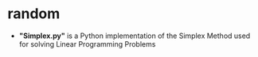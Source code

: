 # random

* __"Simplex.py"__ is a Python implementation of the Simplex Method used for solving Linear Programming Problems
